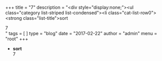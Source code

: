 +++
title = "7"
description = "<div style=\"display:none;\"><!--(cbArticleId:64)--></div><ul class=\"category list-striped list-condensed\"><li class=\"cat-list-row0\"><strong class=\"list-title\">sort</strong><div>7</div></li></ul>"
tags = [  ]
type = "blog"
date = "2017-02-22"
author =  "admin"
menu = "root"
+++
<div style='display:none;'><!--(cbArticleId:64)--></div><ul class="category list-striped list-condensed">
<li class="cat-list-row0"><strong class="list-title">sort</strong>
<div>7</div>
</li>
</ul>
<div style='display:none;'><!--(cbArticleId:64)--></div>